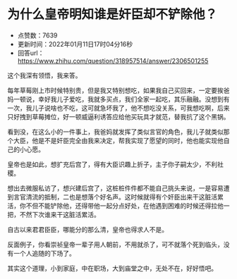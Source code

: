 # 为什么皇帝明知谁是奸臣却不铲除他？
- 点赞数：7639
- 更新时间：2022年01月11日17时04分16秒
- 回答url：https://www.zhihu.com/question/318957514/answer/2306501255
<body>
 <p data-pid="2lOX1810">这个我深有领悟，我来答。</p>
 <p data-pid="p5eCMk7m">每年草莓刚上市时候特别贵，但是我又特别想吃，如果我自己买回来，一定要挨爸妈一顿说，幸好我儿子爱吃，我就多买点，我们全家一起吃，其乐融融。没想到有一次，我儿子说啥也不吃，这可就急坏我了，他不想吃没关系，可我想吃啊，后来只好拽到草莓摊位，好一顿威逼利诱答应给他买玩具才就范，替我抗了这个黑锅。</p>
 <p data-pid="XPZ_SB3S">看到没，在这么小的一件事上，我爸妈就发挥了类似言官的角色，我儿子就类似那个大臣，他是不是奸臣完全由我来决定，帮我实现了愿望的同时，他也能实现他自己的小心愿。</p>
 <p data-pid="lhpEOp4E">皇帝也是如此，想扩充后宫了，得有大臣识趣上折子，主子你子嗣太少，不利社稷。</p>
 <p data-pid="yYhV54jG">想出去微服私访了，想兴建后宫了，这桩桩件件都不能自己挑头来说，一是容易遭到言官清流的抵制，二也是想落个好名声。这时候就得有个奸臣出来干这脏活累活，你不但不能铲除他，还得带他一起分点好处，在他遇到困难的时候还得拉他一把，不然下次谁来干这脏活累活。</p>
 <p data-pid="MQdYVtQj">自古以来君君臣臣，哪能分的那么清，皇帝也得求人不是。</p>
 <p data-pid="5_0PpF_-">反面例子，你看崇祯皇帝一辈子用人朝前，不用就杀了，可不就落个死到临头，没有一个人追随的下场了。</p>
 <p data-pid="f0_RVmV_">其实这个道理，小到家庭，中在职场，大到庙堂之中，无处不在，好好悟吧。</p>
</body>